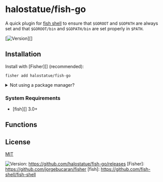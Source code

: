 # halostatue/fish-go

A quick plugin for [fish shell][] to ensure that `$GOROOT` and `$GOPATH` are
always set and that `$GOROOT/bin` and `$GOPATH/bin` are set properly in
`$PATH`.

[![Version][]][]

## Installation

Install with [Fisher][] (recommended):

```fish
fisher add halostatue/fish-go
```

<details>
<summary>Not using a package manager?</summary>

---

Copy `conf.d/*.fish` to your fish configuration directory preserving the
directory structure.
</details>

### System Requirements

- [fish][] 3.0+

## Functions

## License

[MIT](LICENCE.md)

[fish shell]: https://fishshell.com "friendly interactive shell"
[Version]: https://img.shields.io/github/tag/halostatue/fish-go.svg?label=Version
![Version][]: https://github.com/halostatue/fish-go/releases
[Fisher]: https://github.com/jorgebucaran/fisher
[fish]: https://github.com/fish-shell/fish-shell
